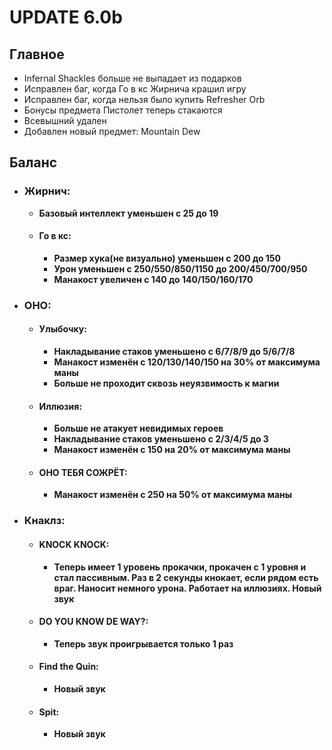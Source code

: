 # UPDATE 6.0b

## Главное

* Infernal Shackles больше не выпадает из подарков
* Исправлен баг, когда Го в кс Жирнича крашил игру
* Исправлен баг, когда нельзя было купить Refresher Orb
* Бонусы предмета Пистолет теперь стакаются
* Всевышний удален
* Добавлен новый предмет: Mountain Dew

## Баланс

* ### Жирнич:
  * **Базовый интеллект уменьшен с 25 до 19**
  
  * #### Го в кс: 
    * **Размер хука(не визуально) уменьшен с 200 до 150**
    * **Урон уменьшен с 250/550/850/1150 до 200/450/700/950**
    * **Манакост увеличен с 140 до 140/150/160/170**
    
* ### ОНО:

  * #### Улыбочку: 
    * **Накладывание стаков уменьшено с 6/7/8/9 до 5/6/7/8**
    * **Манакост изменён с 120/130/140/150 на 30% от максимума маны**
    * **Больше не проходит сквозь неуязвимость к магии**
  
  * #### Иллюзия: 
    * **Больше не атакует невидимых героев**
    * **Накладывание стаков уменьшено с 2/3/4/5 до 3**
    * **Манакост изменён с 150 на 20% от максимума маны**
    
  * #### ОНО ТЕБЯ СОЖРЁТ: 
    * **Манакост изменён с 250 на 50% от максимума маны**
    
* ### Кнаклз:
  
  * #### KNOCK KNOCK: 
    * **Теперь имеет 1 уровень прокачки, прокачен с 1 уровня и стал пассивным. Раз в 2 секунды кнокает, если рядом есть враг. Наносит немного урона. Работает на иллюзиях. Новый звук**
    
  * #### DO YOU KNOW DE WAY?: 
    * **Теперь звук проигрывается только 1 раз**
    
  * #### Find the Quin: 
    * **Новый звук**
    
  * #### Spit: 
    * **Новый звук**
